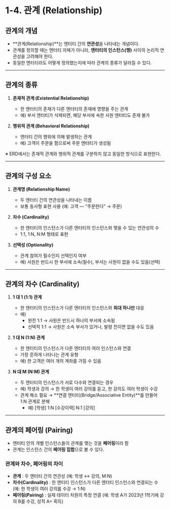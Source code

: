 # 1-4. 관계 (Relationship)

## 관계의 개념
- **관계(Relationship)**는 엔터티 간의 **연관성**을 나타내는 개념이다.
- 관계를 정의할 때는 엔터티 자체가 아니라, **엔터티의 인스턴스(행)** 사이의 논리적 연관성을 고려해야 한다.
- 동일한 엔터티라도 어떻게 정의했는지에 따라 관계의 종류가 달라질 수 있다.

---

## 관계의 종류

1. **존재적 관계 (Existential Relationship)**
    - 한 엔터티의 존재가 다른 엔터티의 존재에 영향을 주는 관계
    - 예) 부서 엔터티가 삭제되면, 해당 부서에 속한 사원 엔터티도 존재 불가

2. **행위적 관계 (Behavioral Relationship)**
    - 엔터티 간의 행위에 의해 발생하는 관계
    - 예) 고객이 주문을 함으로써 주문 엔터티가 생성됨

※ ERD에서는 존재적 관계와 행위적 관계를 구분하지 않고 동일한 방식으로 표현한다.

---

## 관계의 구성 요소
1. **관계명 (Relationship Name)**
    - 두 엔터티 간의 연관성을 나타내는 이름
    - 보통 동사형 표현 사용 (예: 고객 ― “주문한다” → 주문)

2. **차수 (Cardinality)**
    - 한 엔터티의 인스턴스가 다른 엔터티의 인스턴스와 맺을 수 있는 연관성의 수
    - 1:1, 1:N, N:M 형태로 표현

3. **선택성 (Optionality)**
    - 관계 참여가 필수인지 선택인지 여부
    - 예) 사원은 반드시 한 부서에 소속(필수), 부서는 사원이 없을 수도 있음(선택)

---

## 관계의 차수 (Cardinality)

1. **1 대 1 (1:1) 관계**
    - 한 엔터티의 인스턴스가 다른 엔터티의 인스턴스와 **최대 하나만** 대응
    - 예)
        - 완전 1:1 → 사원은 반드시 하나의 부서에 소속됨
        - 선택적 1:1 → 사원은 소속 부서가 있거나, 발령 전이면 없을 수도 있음

2. **1 대 N (1:N) 관계**
    - 한 엔터티의 인스턴스가 다른 엔터티의 여러 인스턴스와 연결
    - 가장 흔하게 나타나는 관계 유형
    - 예) 한 고객은 여러 개의 계좌를 가질 수 있음

3. **N 대 M (N:M) 관계**
    - 두 엔터티의 인스턴스가 서로 다수와 연결되는 경우
    - 예) 학생과 강의 → 한 학생이 여러 강의를 듣고, 한 강의도 여러 학생이 수강
    - 관계 해소 필요 → **연결 엔터티(Bridge/Associative Entity)**를 만들어 1:N 관계로 분해
        - 예) [학생] 1:N [수강이력] N:1 [강의]

---

## 관계의 페어링 (Pairing)
- 엔터티 안의 개별 인스턴스들이 관계를 맺는 것을 **페어링**이라 함
- 관계는 인스턴스 간의 **페어링 집합**으로 볼 수 있다.

### 관계와 차수, 페어링의 차이
- **관계** : 두 엔터티 간의 연관성 (예: 학생 ↔ 강의, M:N)
- **차수(Cardinality)** : 한 엔터티 인스턴스가 다른 엔터티 인스턴스와 연결되는 수 (예: 한 학생이 여러 강의를 수강 → 1:N)
- **페어링(Pairing)** : 실제 데이터 차원의 특정 연결 (예: 학생 A가 2023년 1학기에 강의 B를 수강, 성적 A+ 획득)  
